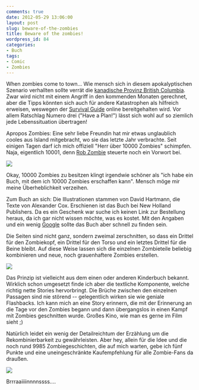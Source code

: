 ```yaml
---
comments: true
date: 2012-05-29 13:06:00
layout: post
slug: beware-of-the-zombies
title: Beware of the zombies!
wordpress_id: 84
categories:
- Buch
tags:
- Comic
- Zombies
---
```


When zombies come to town... Wie mensch sich in diesem apokalyptischen Szenario verhallten sollte verrät die [kanadische Provinz British Columbia](http://www.sueddeutsche.de/panorama/kanadische-provinz-warnt-vor-zombie-attacke-ich-bin-hier-um-dein-gehirn-zu-fressen-1.1358766). Zwar wird nicht mit einem Angriff in den kommenden Monaten gerechnet, aber die Tipps könnten sich auch für andere Katastrophen als hilfreich erweisen, weswegen der [Survival Guide](http://www.emergencyinfobc.gov.bc.ca/zombie-preparedness-week-are-you-ready.html) online bereitgehalten wird. Vor allem Ratschlag Numero drei ("Have a Plan!") lässt sich wohl auf so ziemlich jede Lebenssituation übertragen!

Apropos Zombies: Eine sehr liebe Freundin hat mir etwas unglaublich cooles aus Island mitgebracht, wo sie das letzte Jahr verbrachte. Seit einigen Tagen darf ich mich offiziell "Herr über 10000 Zombies" schimpfen. Naja, eigentlich 10001, denn [Rob Zombie](http://de.wikipedia.org/wiki/Rob_Zombie) steuerte noch ein Vorwort bei.


[![](http://3.bp.blogspot.com/-hLTej0aLJHk/T8SqKQJvo8I/AAAAAAAAAXA/dpcPGaozWwg/s320/DSC04114.JPG)](http://3.bp.blogspot.com/-hLTej0aLJHk/T8SqKQJvo8I/AAAAAAAAAXA/dpcPGaozWwg/s1600/DSC04114.JPG)


Okay, 10000 Zombies zu besitzen klingt irgendwie schöner als "ich habe ein Buch, mit dem ich 10000 Zombies erschaffen kann". Mensch möge mir meine Überheblichkeit verzeihen.

Zum Buch an sich: Die Illustrationen stammen von David Hartmann, die Texte von Alexander Cox. Erschienen ist das Buch bei New Holland Publishers. Da es ein Geschenk war suche ich keinen Link zur Bestellung heraus, da ich gar nicht wissen möchte, was es kostet. Mit den Angaben und ein wenig [Google](http://www.google.de/) sollte das Buch aber schnell zu finden sein.

Die Seiten sind nicht ganz, sondern zweimal zerschnitten, so dass ein Drittel für den Zombiekopf, ein Drittel für den Torso und ein letztes Drittel für die Beine bleibt. Auf diese Weise lassen sich die einzelnen Zombieteile beliebig kombinieren und neue, noch grauenhaftere Zombies erstellen.


[![](http://1.bp.blogspot.com/-t1TKoL5EbGY/T8SqT-Dn53I/AAAAAAAAAXI/GftXyT320HM/s320/DSC04115.JPG)](http://1.bp.blogspot.com/-t1TKoL5EbGY/T8SqT-Dn53I/AAAAAAAAAXI/GftXyT320HM/s1600/DSC04115.JPG)


Das Prinzip ist vielleicht aus dem einen oder anderen Kinderbuch bekannt. Wirklich schon umgesetzt finde ich aber die textliche Komponente, welche richtig nette Stories hervorbringt. Die Brüche zwischen den einzelnen Passagen sind nie störend -- gelegentlich wirken sie wie geniale Flashbacks. Ich kann mich an eine Story erinnern, die mit der Erinnerung an die Tage vor den Zombies begann und dann übergangslos in einen Kampf mit Zombies geschnitten wurde. Großes Kino, wie man es gerne im Film sieht ;)

Natürlich leidet ein wenig der Detailreichtum der Erzählung um die Rekombinierbarkeit zu gewährleisten. Aber hey, allein für die Idee und die noch rund 9985 Zombiegeschichten, die auf mich warten, gebe ich fünf Punkte und eine uneingeschränkte Kaufempfehlung für alle Zombie-Fans da draußen.


[![](http://3.bp.blogspot.com/-f06fEFxGMVc/T8SqdpNx4JI/AAAAAAAAAXQ/-eJMTxyDgPE/s320/DSC04116.JPG)](http://3.bp.blogspot.com/-f06fEFxGMVc/T8SqdpNx4JI/AAAAAAAAAXQ/-eJMTxyDgPE/s1600/DSC04116.JPG)


Brrraaiiiinnnnssss....
